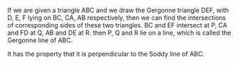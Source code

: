 If we are given a triangle ABC and we draw the Gergonne triangle DEF,
with D, E, F lying on BC, CA, AB respectively, then we can find the
intersections of corresponding sides of these two triangles. BC and EF
intersect at P, CA and FD at Q, AB and DE at R. then P, Q and R lie on a
line, which is called the Gergonne line of ABC.

It has the property that it is perpendicular to the Soddy line of ABC.
